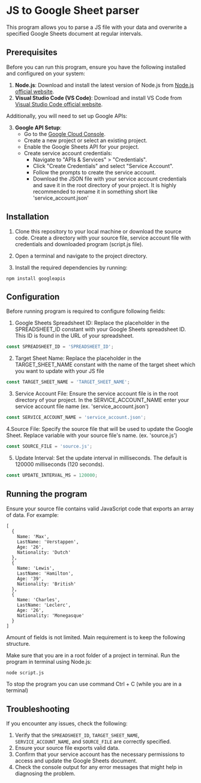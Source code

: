   # JS to Google Sheet parser

This program allows you to parse a JS file with your data and overwrite a specified Google Sheets document at regular intervals.

## Prerequisites

Before you can run this program, ensure you have the following installed and configured on your system:

1. **Node.js**: Download and install the latest version of Node.js from [Node.js official website](https://nodejs.org/).
2. **Visual Studio Code (VS Code)**: Download and install VS Code from [Visual Studio Code official website](https://code.visualstudio.com/).

Additionally, you will need to set up Google APIs:

3. **Google API Setup**:
   - Go to the [Google Cloud Console](https://console.cloud.google.com/).
   - Create a new project or select an existing project.
   - Enable the Google Sheets API for your project.
   - Create service account credentials:
     - Navigate to "APIs & Services" > "Credentials".
     - Click "Create Credentials" and select "Service Account".
     - Follow the prompts to create the service account.
     - Download the JSON file with your service account credentials and save it in the root directory of your project. It is highly recommended to rename it in something short like 'service_account.json'

## Installation

1. Clone this repository to your local machine or download the source code. Create a directory with your source file, service account file with credentials and downloaded program (script.js file).

2. Open a terminal and navigate to the project directory.

3. Install the required dependencies by running:
   
```console
npm install googleapis
```

## Configuration

Before running program is required to configure following fields:

1. Google Sheets Spreadsheet ID: Replace the placeholder in the SPREADSHEET_ID constant with your Google Sheets spreadsheet ID. This ID is found in the URL of your spreadsheet.
   
```javascript
const SPREADSHEET_ID = 'SPREADSHEET_ID';
```

2. Target Sheet Name: Replace the placeholder in the TARGET_SHEET_NAME constant with the name of the target sheet which you want to update with your JS file
   
```javascript
const TARGET_SHEET_NAME = 'TARGET_SHEET_NAME';
```

3. Service Account File: Ensure the service account file is in the root directory of your project. In the SERVICE_ACCOUNT_NAME enter your service account file name (ex. 'service_account.json')
   
```javascript
const SERVICE_ACCOUNT_NAME = 'service_account.json';
```

4.Source File: Specify the source file that will be used to update the Google Sheet. Replace variable with your source file's name. (ex. 'source.js')

```javascript
const SOURCE_FILE = 'source.js';
```

5. Update Interval: Set the update interval in milliseconds. The default is 120000 milliseconds (120 seconds).

```javascript
const UPDATE_INTERVAL_MS = 120000;
```

## Running the program

Ensure your source file contains valid JavaScript code that exports an array of data. For example:

```console
[
  {
    Name: 'Max',
    LastName: 'Verstappen',
    Age: '26',
    Nationality: 'Dutch'
  },
  {
    Name: 'Lewis',
    LastName: 'Hamilton',
    Age: '39',
    Nationality: 'British'
  },
  {
    Name: 'Charles',
    LastName: 'Leclerc',
    Age: '26',
    Nationality: 'Monegasque'
  }
]
```
Amount of fields is not limited. Main requirement is to keep the following structure.

Make sure that you are in a root folder of a project in terminal. Run the program in terminal using Node.js:

```console
node script.js
```

To stop the program you can use command Ctrl + C (while you are in a terminal)

## Troubleshooting

If you encounter any issues, check the following:

1. Verify that the `SPREADSHEET_ID`, `TARGET_SHEET_NAME`, `SERVICE_ACCOUNT_NAME`, and `SOURCE_FILE` are correctly specified.
2. Ensure your source file exports valid data.
3. Confirm that your service account has the necessary permissions to access and update the Google Sheets document.
4. Check the console output for any error messages that might help in diagnosing the problem.


